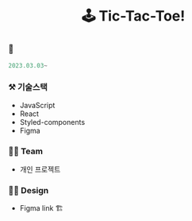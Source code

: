 # <p align="center"> 🕹️ Tic-Tac-Toe! </p>

### 📆

```jsx
2023.03.03~
```

### ⚒️ 기술스택

- JavaScript
- React
- Styled-components
- Figma

### 🙋‍♀️ Team

- 개인 프로젝트

### 👩‍🎨 Design

- Figma link 🏗️
